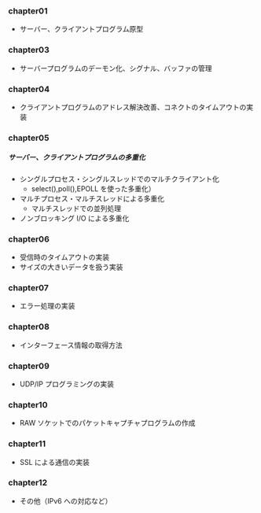 ### chapter01

- サーバー、クライアントプログラム原型

### chapter03

- サーバープログラムのデーモン化、シグナル、バッファの管理

### chapter04

- クライアントプログラムのアドレス解決改善、コネクトのタイムアウトの実装

### chapter05

##### サーバー、クライアントプログラムの多重化

- シングルプロセス・シングルスレッドでのマルチクライアント化
  - select(),poll(),EPOLL を使った多重化）
- マルチプロセス・マルチスレッドによる多重化
  - マルチスレッドでの並列処理
- ノンブロッキング I/O による多重化

### chapter06

- 受信時のタイムアウトの実装
- サイズの大きいデータを扱う実装

### chapter07

- エラー処理の実装

### chapter08

- インターフェース情報の取得方法

### chapter09

- UDP/IP プログラミングの実装

### chapter10

- RAW ソケットでのパケットキャプチャプログラムの作成

### chapter11

- SSL による通信の実装

### chapter12

- その他（IPv6 への対応など）
